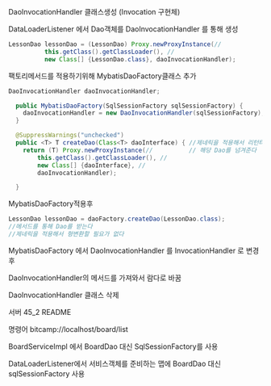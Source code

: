 DaoInvocationHandler 클래스생성 (Invocation 구현체)

DataLoaderListener 에서 Dao객체를 DaoInvocationHandler 를 통해 생성



```java
LessonDao lessonDao = (LessonDao) Proxy.newProxyInstance(//
          this.getClass().getClassLoader(), //
          new Class[] {LessonDao.class}, daoInvocationHandler);
```



 팩토리메서드를 적용하기위해 MybatisDaoFactory클래스 추가

```java
DaoInvocationHandler daoInvocationHandler;

  public MybatisDaoFactory(SqlSessionFactory sqlSessionFactory) {
    daoInvocationHandler = new DaoInvocationHandler(sqlSessionFactory);
  }

  @SuppressWarnings("unchecked")
  public <T> T createDao(Class<T> daoInterface) { //제네릭을 적용해서 리턴타입에 따라서
    return (T) Proxy.newProxyInstance(//          // 해당 Dao를 넘겨준다
        this.getClass().getClassLoader(), //
        new Class[] {daoInterface}, //
        daoInvocationHandler);

  }
```



MybatisDaoFactory적용후 



```java
LessonDao lessonDao = daoFactory.createDao(LessonDao.class); 
//메서드를 통해 Dao를 받는다  
//제네릭을 적용해서 형변환할 필요가 없다
```



MybatisDaoFactory 에서 DaoInvocationHandler 를 InvocationHandler 로 변경후

DaoInvocationHandler의 메서드를 가져와서 람다로 바꿈

DaoInvocationHandler 클래스 삭제

서버 45_2 README



명령어 bitcamp://localhost/board/list

BoardServiceImpl 에서  BoardDao 대신 SqlSessionFactory를 사용

DataLoaderListener에서 서비스객체를 준비하는 맵에 BoardDao 대신 sqlSessionFactory 사용